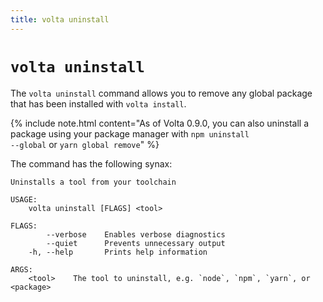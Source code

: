 ```yaml
---
title: volta uninstall
---
```


# `volta uninstall`

The `volta uninstall` command allows you to remove any global package that has been installed with `volta install`.

{% include note.html content="As of Volta 0.9.0, you can also uninstall a package using your package manager with <code>npm uninstall --global</code> or <code>yarn global remove</code>" %}

The command has the following synax:

```
Uninstalls a tool from your toolchain

USAGE:
    volta uninstall [FLAGS] <tool>

FLAGS:
        --verbose    Enables verbose diagnostics
        --quiet      Prevents unnecessary output
    -h, --help       Prints help information

ARGS:
    <tool>    The tool to uninstall, e.g. `node`, `npm`, `yarn`, or <package>
```
